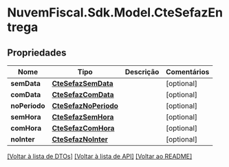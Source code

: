 # NuvemFiscal.Sdk.Model.CteSefazEntrega

## Propriedades

Nome | Tipo | Descrição | Comentários
------------ | ------------- | ------------- | -------------
**semData** | [**CteSefazSemData**](CteSefazSemData.md) |  | [optional] 
**comData** | [**CteSefazComData**](CteSefazComData.md) |  | [optional] 
**noPeriodo** | [**CteSefazNoPeriodo**](CteSefazNoPeriodo.md) |  | [optional] 
**semHora** | [**CteSefazSemHora**](CteSefazSemHora.md) |  | [optional] 
**comHora** | [**CteSefazComHora**](CteSefazComHora.md) |  | [optional] 
**noInter** | [**CteSefazNoInter**](CteSefazNoInter.md) |  | [optional] 

[[Voltar à lista de DTOs]](../README.md#documentation-for-models) [[Voltar à lista de API]](../README.md#documentation-for-api-endpoints) [[Voltar ao README]](../README.md)

